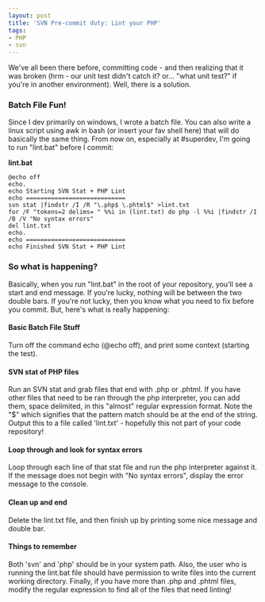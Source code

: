 ```yaml
---
layout: post
title: 'SVN Pre-commit duty: Lint your PHP'
tags:
- PHP
- svn
---
```

We've all been there before, committing code - and then realizing that it was broken (hrm - our unit test didn't catch it?  or... "what unit test?" if you're in another environment).  Well, there is a solution.

### Batch File Fun!

Since I dev primarily on windows, I wrote a batch file.  You can also write a linux script using awk in bash (or insert your fav shell here) that will do basically the same thing.  From now on, especially at #superdev, I'm going to run "lint.bat" before I commit:

**lint.bat**
    
    @echo off
    echo.
    echo Starting SVN Stat + PHP Lint
    echo ============================
    svn stat |findstr /I /R "\.php$ \.phtml$" >lint.txt
    for /F "tokens=2 delims= " %%i in (lint.txt) do php -l %%i |findstr /I /B /V "No syntax errors"
    del lint.txt
    echo.
    echo ============================
    echo Finished SVN Stat + PHP Lint

### So what is happening?

Basically, when you run "lint.bat" in the root of your repository, you'll see a start and end message.  If you're lucky, nothing will be between the two double bars.  If you're not lucky, then you know what you need to fix before you commit.  But, here's what is really happening:

#### Basic Batch File Stuff

Turn off the command echo (@echo off), and print some context (starting the test).

#### SVN stat of PHP files

Run an SVN stat and grab files that end with .php or .phtml.  If you have other files that need to be ran through the php interpreter, you can add them, space delimited, in this "almost" regular expression format.  Note the "$" which signifies that the pattern match should be at the end of the string.  Output this to a file called 'lint.txt'  - hopefully this not part of your code repository!

#### Loop through and look for syntax errors

Loop through each line of that stat file and run the php interpreter against it.  If the message does not begin with "No syntax errors", display the error message to the console.

#### Clean up and end

Delete the lint.txt file, and then finish up by printing some nice message and double bar.

#### Things to remember

Both 'svn' and 'php' should be in your system path.  Also, the user who is running the lint.bat file should have permission to write files into the current working directory.  Finally, if you have more than .php and .phtml files, modify the regular expression to find all of the files that need linting!
